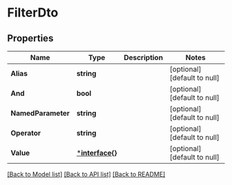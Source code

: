 # FilterDto

## Properties
Name | Type | Description | Notes
------------ | ------------- | ------------- | -------------
**Alias** | **string** |  | [optional] [default to null]
**And** | **bool** |  | [optional] [default to null]
**NamedParameter** | **string** |  | [optional] [default to null]
**Operator** | **string** |  | [optional] [default to null]
**Value** | [***interface{}**](interface{}.md) |  | [optional] [default to null]

[[Back to Model list]](../README.md#documentation-for-models) [[Back to API list]](../README.md#documentation-for-api-endpoints) [[Back to README]](../README.md)


